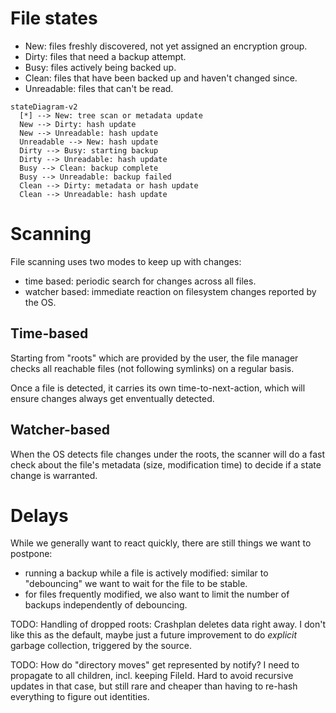 # File states

- New: files freshly discovered, not yet assigned an encryption group.
- Dirty: files that need a backup attempt.
- Busy: files actively being backed up.
- Clean: files that have been backed up and haven't changed since.
- Unreadable: files that can't be read.

```mermaid
stateDiagram-v2
  [*] --> New: tree scan or metadata update
  New --> Dirty: hash update
  New --> Unreadable: hash update
  Unreadable --> New: hash update
  Dirty --> Busy: starting backup
  Dirty --> Unreadable: hash update
  Busy --> Clean: backup complete
  Busy --> Unreadable: backup failed
  Clean --> Dirty: metadata or hash update
  Clean --> Unreadable: hash update
```

# Scanning

File scanning uses two modes to keep up with changes:

- time based: periodic search for changes across all files.
- watcher based: immediate reaction on filesystem changes reported by the OS.

## Time-based

Starting from "roots" which are provided by the user, the file manager checks
all reachable files (not following symlinks) on a regular basis.

Once a file is detected, it carries its own time-to-next-action, which will
ensure changes always get enventually detected.

## Watcher-based

When the OS detects file changes under the roots, the scanner will do a fast
check about the file's metadata (size, modification time) to decide if a
state change is warranted.

# Delays

While we generally want to react quickly, there are still things we want to
postpone:

- running a backup while a file is actively modified: similar to "debouncing"
  we want to wait for the file to be stable.
- for files frequently modified, we also want to limit the number of backups
  independently of debouncing.


TODO: Handling of dropped roots: Crashplan deletes data right away.
      I don't like this as the default, maybe just a future improvement
      to do *explicit* garbage collection, triggered by the source.

TODO: How do "directory moves" get represented by notify? 
      I need to propagate to all children, incl. keeping FileId.
      Hard to avoid recursive updates in that case, but still rare
      and cheaper than having to re-hash everything to figure out
      identities.


